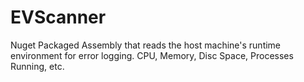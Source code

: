 # EVScanner
Nuget Packaged Assembly that reads the host machine's runtime environment for error logging. CPU, Memory, Disc Space, Processes Running, etc. 
